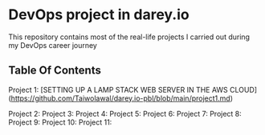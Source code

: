 # DevOps project in darey.io
This repository contains most of the real-life projects I carried out during my DevOps career journey

## Table Of Contents
Project 1: [SETTING UP A LAMP STACK WEB SERVER IN THE AWS CLOUD] (https://github.com/Taiwolawal/darey.io-pbl/blob/main/project1.md)

Project 2:
Project 3:
Project 4:
Project 5:
Project 6:
Project 7:
Project 8:
Project 9:
Project 10:
Project 11:
